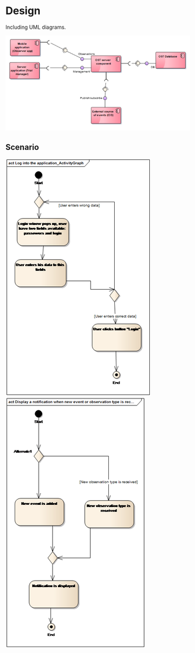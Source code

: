 # Design

Including UML diagrams.

![architecture](./img/architecture.png)

## Scenario
![](/doc/img/loginto.png)
![](/doc/img/notification.png)
